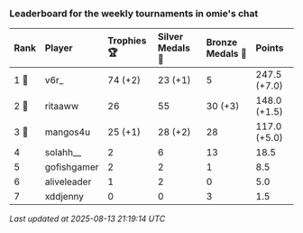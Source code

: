 ### Leaderboard for the weekly tournaments in omie's chat

| Rank  | Player      | Trophies 🏆 | Silver Medals 🥈 | Bronze Medals 🥉 | Points       |
|:------|:------------|:------------|:-----------------|:-----------------|:-------------|
| 1 🥇  | v6r_        | 74 (+2)     | 23 (+1)          | 5                | 247.5 (+7.0) |
| 2 🥈  | ritaaww     | 26          | 55               | 30 (+3)          | 148.0 (+1.5) |
| 3 🥉  | mangos4u    | 25 (+1)     | 28 (+2)          | 28               | 117.0 (+5.0) |
| 4     | solahh__    | 2           | 6                | 13               | 18.5         |
| 5     | gofishgamer | 2           | 2                | 1                | 8.5          |
| 6     | aliveleader | 1           | 2                | 0                | 5.0          |
| 7     | xddjenny    | 0           | 0                | 3                | 1.5          |

_Last updated at 2025-08-13 21:19:14 UTC_